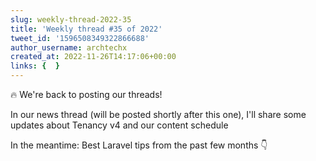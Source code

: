 ```yaml
---
slug: weekly-thread-2022-35
title: 'Weekly thread #35 of 2022'
tweet_id: '1596508349322866688'
author_username: archtechx
created_at: 2022-11-26T14:17:06+00:00
links: {  }
---
```

🔥 We're back to posting our threads!

In our news thread (will be posted shortly after this one), I'll share some updates about Tenancy v4 and our content schedule

In the meantime: Best Laravel tips from the past few months 👇